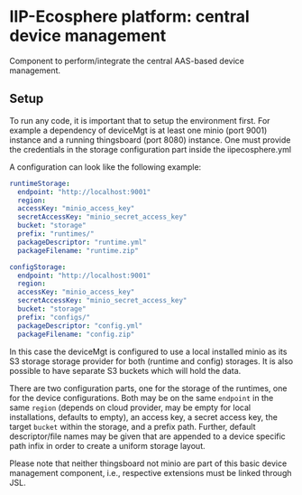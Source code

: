 # IIP-Ecosphere platform: central device management

Component to perform/integrate the central AAS-based device management.

## Setup

To run any code, it is important that to setup the environment first. For example a dependency of deviceMgt is at least one minio (port 9001) instance and a running thingsboard (port 8080) instance.
One must provide the credentials in the storage configuration part inside the iipecosphere.yml

A configuration can look like the following example:

```yaml
runtimeStorage:
  endpoint: "http://localhost:9001"
  region: 
  accessKey: "minio_access_key"
  secretAccessKey: "minio_secret_access_key"
  bucket: "storage"
  prefix: "runtimes/"
  packageDescriptor: "runtime.yml"
  packageFilename: "runtime.zip"

configStorage:
  endpoint: "http://localhost:9001"
  region: 
  accessKey: "minio_access_key"
  secretAccessKey: "minio_secret_access_key"
  bucket: "storage"
  prefix: "configs/"
  packageDescriptor: "config.yml"
  packageFilename: "config.zip"
```

In this case the deviceMgt is configured to use a local installed minio as its S3 storage storage provider for both (runtime and config) storages. It is also possible to have separate S3 buckets which will hold the data. 

There are two configuration parts, one for the storage of the runtimes, one for the device configurations. Both may be on the same ``endpoint`` in the same ``region`` (depends on cloud provider, may be empty for local installations, defaults to empty), an access key, a secret access key, the target ``bucket`` within the storage, and a prefix path. Further, default descriptor/file names may be given that are appended to a device specific path infix in order to create a uniform storage layout.

Please note that neither thingsboard not minio are part of this basic device management component, i.e., respective extensions must be linked through JSL.
